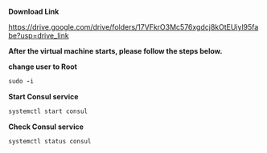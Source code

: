 **Download Link**  <br />

https://drive.google.com/drive/folders/17VFkrO3Mc576xgdcj8kOtEUiyl95fabe?usp=drive_link

**After the virtual machine starts, please follow the steps below.**

**change user to Root**
```ruby
sudo -i
```
**Start Consul service**

```ruby
systemctl start consul
```

**Check Consul service**

```ruby
systemctl status consul
```
